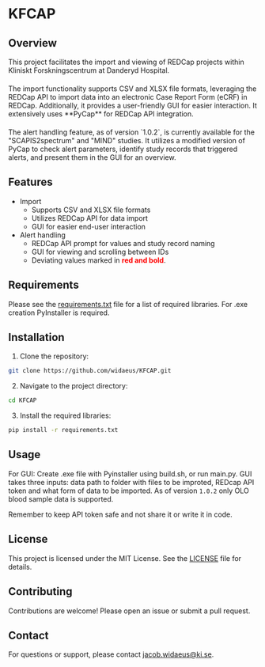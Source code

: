 # KFCAP

## Overview
This project facilitates the import and viewing of REDCap projects within Kliniskt Forskningscentrum at Danderyd Hospital.
<div style="margin-top: 20px;"></div>
The import functionality supports CSV and XLSX file formats, leveraging the REDCap API to import data into an electronic Case Report Form (eCRF) in REDCap. Additionally, it provides a user-friendly GUI for easier interaction.
It extensively uses **PyCap** for REDCap API integration.
<div style="margin-top: 20px;"></div>
The alert handling feature, as of version `1.0.2`, is currently available for the "SCAPIS2spectrum" and "MIND" studies. It utilizes a modified version of PyCap to check alert parameters, identify study records that triggered alerts, and present them in the GUI for an overview.

## Features
- Import
  - Supports CSV and XLSX file formats
  - Utilizes REDCap API for data import
  - GUI for easier end-user interaction
- Alert handling
  - REDCap API prompt for values and study record naming
  - GUI for viewing and scrolling between IDs
  - Deviating values marked in **<span style="color:red;">red and bold</span>**.

## Requirements
Please see the [requirements.txt](requirements.txt) file for a list of required libraries. For .exe creation PyInstaller is required.

## Installation
1. Clone the repository:
  ```sh
  git clone https://github.com/widaeus/KFCAP.git
  ```
2. Navigate to the project directory:
  ```sh
  cd KFCAP
  ```
3. Install the required libraries:
  ```sh
  pip install -r requirements.txt
  ```

## Usage
For GUI:
Create .exe file with Pyinstaller using build.sh, or run main.py.
GUI takes three inputs: data path to folder with files to be improted, REDcap API token and what form of data to be imported. As of version `1.0.2` only OLO blood sample data is supported.

Remember to keep API token safe and not share it or write it in code.

## License
This project is licensed under the MIT License. See the [LICENSE](LICENSE) file for details.

## Contributing
Contributions are welcome! Please open an issue or submit a pull request.

## Contact
For questions or support, please contact [jacob.widaeus@ki.se](mailto:jacob.widaeus@ki.se).
